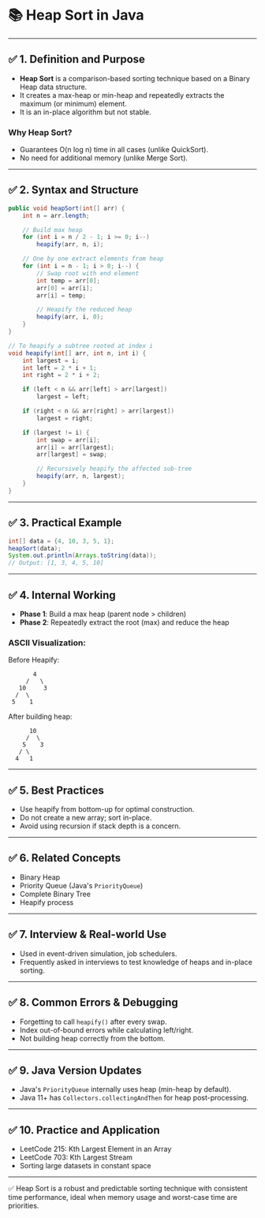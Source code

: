 # 📚 Heap Sort in Java

---

## ✅ 1. Definition and Purpose

- **Heap Sort** is a comparison-based sorting technique based on a Binary Heap data structure.
- It creates a max-heap or min-heap and repeatedly extracts the maximum (or minimum) element.
- It is an in-place algorithm but not stable.

### Why Heap Sort?

- Guarantees O(n log n) time in all cases (unlike QuickSort).
- No need for additional memory (unlike Merge Sort).

---

## ✅ 2. Syntax and Structure

```java
public void heapSort(int[] arr) {
    int n = arr.length;

    // Build max heap
    for (int i = n / 2 - 1; i >= 0; i--)
        heapify(arr, n, i);

    // One by one extract elements from heap
    for (int i = n - 1; i > 0; i--) {
        // Swap root with end element
        int temp = arr[0];
        arr[0] = arr[i];
        arr[i] = temp;

        // Heapify the reduced heap
        heapify(arr, i, 0);
    }
}

// To heapify a subtree rooted at index i
void heapify(int[] arr, int n, int i) {
    int largest = i;
    int left = 2 * i + 1;
    int right = 2 * i + 2;

    if (left < n && arr[left] > arr[largest])
        largest = left;

    if (right < n && arr[right] > arr[largest])
        largest = right;

    if (largest != i) {
        int swap = arr[i];
        arr[i] = arr[largest];
        arr[largest] = swap;

        // Recursively heapify the affected sub-tree
        heapify(arr, n, largest);
    }
}
```

---

## ✅ 3. Practical Example

```java
int[] data = {4, 10, 3, 5, 1};
heapSort(data);
System.out.println(Arrays.toString(data));
// Output: [1, 3, 4, 5, 10]
```

---

## ✅ 4. Internal Working

- **Phase 1**: Build a max heap (parent node > children)
- **Phase 2**: Repeatedly extract the root (max) and reduce the heap

### ASCII Visualization:

Before Heapify:

```
       4
     /   \
   10     3
  /  \
 5    1
```

After building heap:

```
      10
     /  \
    5    3
   / \
  4   1
```

---

## ✅ 5. Best Practices

- Use heapify from bottom-up for optimal construction.
- Do not create a new array; sort in-place.
- Avoid using recursion if stack depth is a concern.

---

## ✅ 6. Related Concepts

- Binary Heap
- Priority Queue (Java's `PriorityQueue`)
- Complete Binary Tree
- Heapify process

---

## ✅ 7. Interview & Real-world Use

- Used in event-driven simulation, job schedulers.
- Frequently asked in interviews to test knowledge of heaps and in-place sorting.

---

## ✅ 8. Common Errors & Debugging

- Forgetting to call `heapify()` after every swap.
- Index out-of-bound errors while calculating left/right.
- Not building heap correctly from the bottom.

---

## ✅ 9. Java Version Updates

- Java's `PriorityQueue` internally uses heap (min-heap by default).
- Java 11+ has `Collectors.collectingAndThen` for heap post-processing.

---

## ✅ 10. Practice and Application

- LeetCode 215: Kth Largest Element in an Array
- LeetCode 703: Kth Largest Stream
- Sorting large datasets in constant space

---

✅ Heap Sort is a robust and predictable sorting technique with consistent time performance, ideal when memory usage and worst-case time are priorities.

